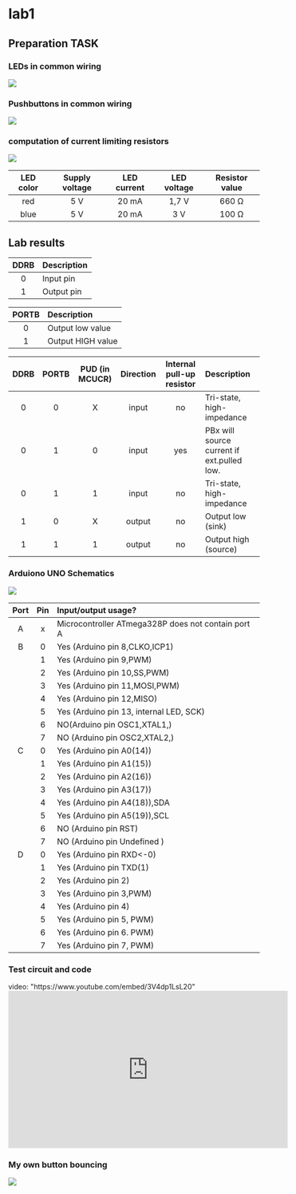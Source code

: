 <h1> lab1 </h1>
<h2> Preparation TASK </h2>

<h3> LEDs in common wiring</h3>
<img src = "https://github.com/FilipPaul/Digital-Electronics-2/blob/master/labs/lab2/pictures/LEDs.PNG">
<br>
<h3> Pushbuttons in common wiring</h3>
<img src = "https://github.com/FilipPaul/Digital-Electronics-2/blob/master/labs/lab2/pictures/Pbtns.PNG">
<br>

<h3> computation of current limiting resistors </h3>
<img src = "https://github.com/FilipPaul/Digital-Electronics-2/blob/master/labs/lab2/pictures/Equat.gif">

| **LED color** | **Supply voltage** | **LED current** | **LED voltage** | **Resistor value** |
| :-: | :-: | :-: | :-: | :-: |
| red | 5&nbsp;V | 20&nbsp;mA | 1,7&nbsp;V | 660&nbsp;&Omega; |
| blue | 5&nbsp;V | 20&nbsp;mA | 3&nbsp;V| 100&nbsp;&Omega; |

<h2> Lab results </h2>

| **DDRB** | **Description** |
| :-: | :-- |
| 0 | Input pin |
| 1 | Output pin |

| **PORTB** | **Description** |
| :-: | :-- |
| 0 | Output low value |
| 1 | Output HIGH value|

| **DDRB** | **PORTB** | **PUD (in MCUCR)**| **Direction** | **Internal pull-up resistor** | **Description** |
| :-:| :-: | :-: | :-: | :-: | :-- |
| 0 | 0 |X| input | no | Tri-state, high-impedance |
| 0 | 1 |0| input | yes | PBx will source current if ext.pulled low.|
| 0 | 1 |1| input | no | Tri-state, high-impedance |
| 1 | 0 |X| output | no | Output low (sink) |
| 1 | 1 |1| output | no | Output high (source) |
 
 <h3> Arduiono UNO Schematics </h3>
 <img src = "https://github.com/FilipPaul/Digital-Electronics-2/blob/master/labs/lab2/pictures/arduino_PINOUT.jpg">



| **Port** | **Pin** | **Input/output usage?** |
| :-: | :-: | :-- |
| A | x | Microcontroller ATmega328P does not contain port A |
| B | 0 | Yes (Arduino pin 8,CLKO,ICP1)|
|   | 1 | Yes (Arduino pin 9,PWM) |
|   | 2 | Yes (Arduino pin 10,SS,PWM) |
|   | 3 | Yes (Arduino pin 11,MOSI,PWM) |
|   | 4 | Yes (Arduino pin 12,MISO) |
|   | 5 | Yes (Arduino pin 13, internal LED, SCK) |
|   | 6 | NO(Arduino pin OSC1,XTAL1,) |
|   | 7 | NO (Arduino pin OSC2,XTAL2,) |
| C | 0 | Yes (Arduino pin A0(14)) |
|   | 1 | Yes (Arduino pin A1(15)) |
|   | 2 | Yes (Arduino pin A2(16)) |
|   | 3 | Yes (Arduino pin A3(17)) |
|   | 4 | Yes (Arduino pin A4(18)),SDA |
|   | 5 | Yes (Arduino pin A5(19)),SCL |
|   | 6 | NO (Arduino pin RST)  |
|   | 7 | NO (Arduino pin Undefined ) |
| D | 0 | Yes (Arduino pin RXD<-0) |
|   | 1 | Yes (Arduino pin TXD(1) |
|   | 2 | Yes (Arduino pin 2) |
|   | 3 | Yes (Arduino pin 3,PWM) |
|   | 4 | Yes (Arduino pin 4) |
|   | 5 | Yes (Arduino pin 5, PWM) |
|   | 6 | Yes (Arduino pin 6. PWM) |
|   | 7 | Yes (Arduino pin 7, PWM) |

<h3> Test circuit and code </h3>
video: "https://www.youtube.com/embed/3V4dp1LsL20"
<iframe width="560" height="315" src="https://www.youtube.com/embed/3V4dp1LsL20" frameborder="0" allow="accelerometer; autoplay; clipboard-write; encrypted-media; gyroscope; picture-in-picture" allowfullscreen></iframe>

<h3> My own button bouncing </h3>
<img src = "https://github.com/FilipPaul/Digital-Electronics-2/blob/master/labs/lab2/pictures/bouncing_button.png">

